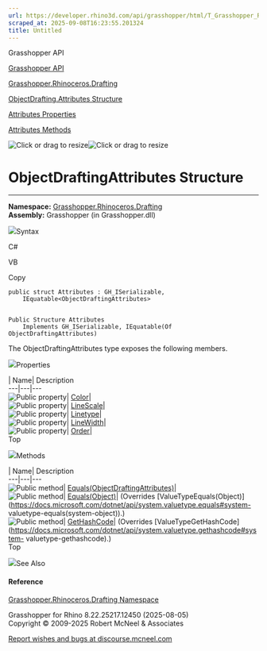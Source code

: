 ```yaml
---
url: https://developer.rhino3d.com/api/grasshopper/html/T_Grasshopper_Rhinoceros_Drafting_ObjectDrafting_Attributes.htm
scraped_at: 2025-09-08T16:23:55.201324
title: Untitled
---
```


Grasshopper API

[Grasshopper API](../html/723c01da-9986-4db2-8f53-6f3a7494df75.htm
"Grasshopper API")

[Grasshopper.Rhinoceros.Drafting](../html/N_Grasshopper_Rhinoceros_Drafting.htm
"Grasshopper.Rhinoceros.Drafting")

[ObjectDrafting.Attributes
Structure](../html/T_Grasshopper_Rhinoceros_Drafting_ObjectDrafting_Attributes.htm
"ObjectDrafting.Attributes Structure")

[Attributes
Properties](../html/Properties_T_Grasshopper_Rhinoceros_Drafting_ObjectDrafting_Attributes.htm
"Attributes Properties")

[Attributes
Methods](../html/Methods_T_Grasshopper_Rhinoceros_Drafting_ObjectDrafting_Attributes.htm
"Attributes Methods")

![Click or drag to resize](../icons/TocOpen.gif)![Click or drag to
resize](../icons/TocClose.gif)

# ObjectDraftingAttributes Structure  
  
---  
  
**Namespace:**
[Grasshopper.Rhinoceros.Drafting](N_Grasshopper_Rhinoceros_Drafting.htm)  
**Assembly:** Grasshopper (in Grasshopper.dll)

![](../icons/SectionExpanded.png)Syntax

C#

VB

Copy

    
    
    public struct Attributes : GH_ISerializable, 
    	IEquatable<ObjectDraftingAttributes>
    
    
    Public Structure Attributes
    	Implements GH_ISerializable, IEquatable(Of ObjectDraftingAttributes)

The ObjectDraftingAttributes type exposes the following members.

![](../icons/SectionExpanded.png)Properties

| Name| Description  
---|---|---  
![Public property](../icons/pubproperty.gif)|
[Color](P_Grasshopper_Rhinoceros_Drafting_ObjectDrafting_Attributes_Color.htm)|  
![Public property](../icons/pubproperty.gif)|
[LineScale](P_Grasshopper_Rhinoceros_Drafting_ObjectDrafting_Attributes_LineScale.htm)|  
![Public property](../icons/pubproperty.gif)|
[Linetype](P_Grasshopper_Rhinoceros_Drafting_ObjectDrafting_Attributes_Linetype.htm)|  
![Public property](../icons/pubproperty.gif)|
[LineWidth](P_Grasshopper_Rhinoceros_Drafting_ObjectDrafting_Attributes_LineWidth.htm)|  
![Public property](../icons/pubproperty.gif)|
[Order](P_Grasshopper_Rhinoceros_Drafting_ObjectDrafting_Attributes_Order.htm)|  
Top

![](../icons/SectionExpanded.png)Methods

| Name| Description  
---|---|---  
![Public method](../icons/pubmethod.gif)|
[Equals(ObjectDraftingAttributes)](M_Grasshopper_Rhinoceros_Drafting_ObjectDrafting_Attributes_Equals.htm)|  
![Public method](../icons/pubmethod.gif)|
[Equals(Object)](M_Grasshopper_Rhinoceros_Drafting_ObjectDrafting_Attributes_Equals_1.htm)|
(Overrides
[ValueTypeEquals(Object)](https://docs.microsoft.com/dotnet/api/system.valuetype.equals#system-
valuetype-equals\(system-object\)).)  
![Public method](../icons/pubmethod.gif)|
[GetHashCode](M_Grasshopper_Rhinoceros_Drafting_ObjectDrafting_Attributes_GetHashCode.htm)|
(Overrides
[ValueTypeGetHashCode](https://docs.microsoft.com/dotnet/api/system.valuetype.gethashcode#system-
valuetype-gethashcode).)  
Top

![](../icons/SectionExpanded.png)See Also

#### Reference

[Grasshopper.Rhinoceros.Drafting
Namespace](N_Grasshopper_Rhinoceros_Drafting.htm)

Grasshopper for Rhino 8.22.25217.12450 (2025-08-05)  
Copyright © 2009-2025 Robert McNeel & Associates

[Report wishes and bugs at
discourse.mcneel.com](https://discourse.mcneel.com/c/grasshopper)


